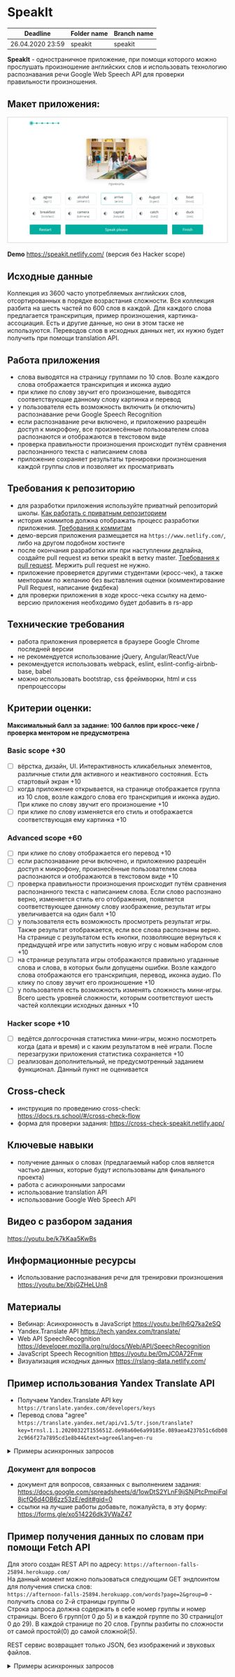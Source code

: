 # SpeakIt

| Deadline         | Folder name| Branch name |
| ---------------- | ----------- | ----------- |
| 26.04.2020 23:59 | speakit    | speakit    |


**SpeakIt** - одностраничное приложение, при помощи которого можно прослушать произношение английских слов и использовать технологию распознавания речи Google Web Speech API для проверки правильности произношения.

## Макет приложения:

![screenshot](../images/speakit.png)

**Demo** https://speakit.netlify.com/ (версия без Hacker scope)

## Исходные данные

Коллекция из 3600 часто употребляемых английских слов, отсортированных в порядке возрастания сложности. Вся коллекция разбита на шесть частей по 600 слов в каждой. Для каждого слова предлагается транскрипция, пример произношения, картинка-ассоциация. Есть и другие данные, но они в этом таске не используются. Переводов слов в исходных данных нет, их нужно будет получить при помощи translation API. 

## Работа приложения

- слова выводятся на страницу группами по 10 слов. Возле каждого слова отображается транскрипция и иконка аудио  
- при клике по слову звучит его произношение, выводятся соответствующие данному слову картинка и перевод 
- у пользователя есть возможность включить (и отключить) распознавание речи Google Speech Recognition
- если распознавание речи включено, и приложению разрешён доступ к микрофону, все произнесённые пользователем слова распознаются и отображаются в текстовом виде
- проверка правильности произношения происходит путём сравнения распознанного текста с написанием слова
- приложение сохраняет результаты тренировки произношения каждой группы слов и позволяет их просматривать

## Требования к репозиторию
- для разработки приложения используйте приватный репозиторий школы. [Как работать с приватным репозиторием](https://docs.rs.school/#/stage2?id=Как-работать-с-приватным-репозиторием)
- история коммитов должна отображать процесс разработки приложения. [Требования к коммитам](https://docs.rs.school/#/git-convention)
- демо-версия приложения размещается на `https://www.netlify.com/`, либо на другом подобном хостинге
- после окончания разработки или при наступлении дедлайна, создайте pull request из ветки speakit в ветку master. [Требования к pull request](https://docs.rs.school/#/stage2?id=Описание-pull-request-должно-содержать-следующую-информацию). Мержить pull request не нужно.
- приложение проверяется другими студентами (кросс-чек), а также менторами по желанию без выставления оценки (комментирование Pull Request, написание фидбека)
- для проверки приложения в ходе кросс-чека ссылку на демо-версию приложения необходимо будет добавить в rs-app

## Технические требования
- работа приложения проверяется в браузере Google Chrome последней версии
- не рекомендуется использование jQuery, Angular/React/Vue 
- рекомендуется использовать webpack, eslint, eslint-config-airbnb-base, babel
- можно использовать bootstrap, css фреймворки, html и css препроцессоры

## Критерии оценки:
**Максимальный балл за задание: 100 баллов при кросс-чеке / проверка ментором не предусмотрена**   

### Basic scope +30  
- [ ] вёрстка, дизайн, UI. Интерактивность кликабельных элементов, различные стили для активного и неактивного состояния. Есть стартовый экран +10
- [ ] когда приложение открывается, на странице отображается группа из 10 слов, возле каждого слова его транскрипция и иконка аудио. При клике по слову звучит его произношение +10  
- [ ] при клике по слову изменяется его стиль и отображается соответствующая ему картинка +10

### Advanced scope +60
- [ ] при клике по слову отображается его перевод +10
- [ ] если распознавание речи включено, и приложению разрешён доступ к микрофону, произнесённые пользователем слова распознаются и отображаются в текстовом виде +10
- [ ] проверка правильности произношения происходит путём сравнения распознанного текста с написанием слова. Если слово распознано верно, изменяется стиль его отображения, появляется соответствующее данному слову изображение, результат игры увеличивается на один балл +10
- [ ] у пользователя есть возможность просмотреть результат игры. Также результат отображается, если все слова распознаны верно. На странице с результатом есть кнопки, позволяющие вернуться к предыдущей игре или запустить новую игру с новым набором слов +10
- [ ]  на странице результата игры отображаются правильно угаданные слова и слова, в которых были допущены ошибки. Возле каждого слова отображаются его транскрипция, перевод, иконка аудио. По клику по слову звучит его произношение +10
- [ ] у пользователя есть возможность изменять сложность мини-игры. Всего шесть уровней сложности, которым соответствуют шесть частей коллекции исходных данных  +10

### Hacker scope +10
- [ ] ведётся долгосрочная статистика мини-игры, можно посмотреть когда (дата и время) и с каким результатом в неё играли. После перезагрузки приложения статистика сохраняется +10
- [ ] реализован дополнительный, не предусмотренный заданием функционал. Данный пункт не оценивается

## Cross-check
- инструкция по проведению cross-check: https://docs.rs.school/#/cross-check-flow
- форма для проверки задания: https://cross-check-speakit.netlify.app/

## Ключевые навыки

- получение данных о словах (предлагаемый набор слов является частью данных, которые будут использованы для финального проекта)
- работа с асинхронными запросами
- использование translation API
- использование Google Web Speech API 

## Видео с разбором задания
https://youtu.be/k7kKaa5KwBs

## Информационные ресурсы
- Использование распознавания речи для тренировки произношения https://youtu.be/XbjGZHeLUn8  

## Материалы
- Вебинар: Асинхронность в JavaScript https://youtu.be/Ih6Q7ka2eSQ
- Yandex.Translate API https://tech.yandex.com/translate/
- Web API SpeechRecognition https://developer.mozilla.org/ru/docs/Web/API/SpeechRecognition
- JavaScript Speech Recognition https://youtu.be/0mJC0A72Fnw
- Визуализация исходных данных https://rslang-data.netlify.com/

## Пример использования Yandex Translate API
- Получаем Yandex.Translate API key  
`https://translate.yandex.com/developers/keys`
- Перевод слова "agree"  
`https://translate.yandex.net/api/v1.5/tr.json/translate?key=trnsl.1.1.20200322T155651Z.de98a60e6a99185e.089aea4237b51c6db082c966f27a7895cd1e8b44&text=agree&lang=en-ru`

<details> 
  <summary>Примеры асинхронных запросов</summary>

  <p></p>

  JS-код для получения перевода слова (перевод выводится в консоль)

  - при помощи fetch
   ``` javascript 
   function getTranslation () {
   const url = 'https://translate.yandex.net/api/v1.5/tr.json/translate?key=trnsl.1.1.20200322T155651Z.de98a60e6a99185e.089aea4237b51c6db082c966f27a7895cd1e8b44&text= agree &lang=en-ru';
   fetch(url)
     .then(res => res.json())
     .then(data => {
       console.log(data.text)
     });
   }
  ```
  
  - при помощи async/await
  
  ``` javascript 
   async function getTranslation () {
     const url = 'https://translate.yandex.net/api/v1.5/tr.json/translate?key=trnsl.1.1.20200322T155651Z.de98a60e6a99185e.089aea4237b51c6db082c966f27a7895cd1e8b44&text= agree &lang=en-ru';
     const res = await fetch(url);
     const data = await res.json();
     console.log(data.text);
   }
  ```

</details> 

### Документ для вопросов
- документ для вопросов, связанных с выполнением задания: https://docs.google.com/spreadsheets/d/1owDtS2YLnF9ijSNjPtcPmpiFql8jcfQ6d4OB6zz53zE/edit#gid=0
- ссылки на лучшие работы добавьте, пожалуйста, в эту форму: https://forms.gle/xo514226dk3VWaZ47

## Пример получения данных по словам при помощи Fetch API

Для этого создан REST API по адресу: `https://afternoon-falls-25894.herokuapp.com/`  
На данный момент можно пользоваться следующим GET эндпоинтом для получения списка слов:  
`https://afternoon-falls-25894.herokuapp.com/words?page=2&group=0` - получить слова со 2-й страницы группы 0  
Строка запроса должна содержать в себе номер группы и номер страницы. Всего 6 групп(от 0 до 5) и в каждой группе по 30 страниц(от 0 до 29). В каждой странице по 20 слов. Группы разбиты по сложности от самой простой(0) до самой сложной(5).  

REST сервис возвращает только JSON, без изображений и звуковых файлов. 

<details> 
  <summary>Примеры асинхронных запросов</summary>

  <p></p>

  JS-код для получения списка слова (слова выводятся в консоль)

  - при помощи fetch
  
   ``` javascript 
    const getWords = async (page, group) => {
        const url = `https://afternoon-falls-25894.herokuapp.com/words?page=${page}&group=${group}`;
        const res = await fetch(url);
        const json = await res.json();
        console.log(JSON.stringify(json, null, 1));
    };  
  ```
  
   - пример результат вызова
   
 ```json
    [
     {
      "word": "camera",
      "image": "files/01_0007.jpg",
      "audio": "files/01_0007.mp3",
      "audioMeaning": "files/01_0007_meaning.mp3",
      "audioExample": "files/01_0007_example.mp3",
      "textMeaning": "A <i>camera</i> is a piece of equipment that takes pictures.",
      "textExample": "I brought my <b>camera</b> on my vacation.",
      "transcription": "[kǽmərə]",
     },
     {
      "word": "capital",
      "image": "files/01_0008.jpg",
      "audio": "files/01_0008.mp3",
      "audioMeaning": "files/01_0008_meaning.mp3",
      "audioExample": "files/01_0008_example.mp3",
      "textMeaning": "A <i>capital</i> is a city where a country’s government is based.",
      "textExample": "The <b>capital</b> of the United States is Washington, D.C.",
      "transcription": "[kæpətl]",
     },
     {
      "_id": "5e8aaaf87c3d1d199c0f2d76",
      "word": "catch",
      "image": "files/01_0009.jpg",
      "audio": "files/01_0009.mp3",
      "audioMeaning": "files/01_0009_meaning.mp3",
      "audioExample": "files/01_0009_example.mp3",
      "textMeaning": "To <i>catch</i> is to grab or get something.",
      "textExample": "Did you <b>catch</b> the ball during the baseball game?",
      "transcription": "[kætʃ]",
     }
     
     ...
     
    ]
```
Для получения изображений и звуков можно форкнуть репозиторий по ссылке: `https://github.com/irinainina/rslang-data`  
После получения списка слов можно будет создавать новые HTML элементы с ссылками на нужные файлы.  
Например, для изображение `files/01_0009.jpg` надо создать следующий элемент:  
`<img src="https://raw.githubusercontent.com/YOUR-GITHUB-USERNAME/rslang-data/master/data/01_0009.jpg">`  
обратите внимание, что вместо YOUR-GITHUB-USERNAME надо подставить свои данные. Так же, то что в ссылку подставляется  только имя файла без директории `file/`
</details> 
